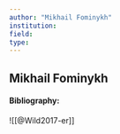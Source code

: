 ```yaml
---
author: "Mikhail Fominykh"
institution:
field:
type:
---
```


## Mikhail Fominykh
#### Bibliography:

![[@Wild2017-er]]